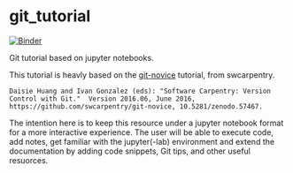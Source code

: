 # git_tutorial

[![Binder](https://mybinder.org/badge_logo.svg)](https://mybinder.org/v2/gh/epifanio/git_tutorial/master?filepath=index.ipynb)


Git tutorial based on jupyter notebooks. 

This tutorial is heavly based on the [git-novice](https://swcarpentry.github.io/git-novice/) tutorial, from swcarpentry.

```
Daisie Huang and Ivan Gonzalez (eds): "Software Carpentry: Version
Control with Git."  Version 2016.06, June 2016,
https://github.com/swcarpentry/git-novice, 10.5281/zenodo.57467.
```

The intention here is to keep this resource under a jupyter notebook format for a more interactive experience. The user will be able to execute code, add notes, get familiar with the jupyter(-lab) environment and extend the documentation by adding code snippets, Git tips, and other useful resuorces. 
